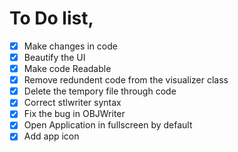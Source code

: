 # To Do list,

- [x] Make changes in code
- [x] Beautify the UI
- [x] Make code Readable
- [x] Remove redundent code from the visualizer class
- [x] Delete the tempory file through code
- [x] Correct stlwriter syntax
- [x] Fix the bug in OBJWriter
- [x] Open Application in fullscreen by default
- [x] Add app icon
